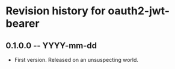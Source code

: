 # Revision history for oauth2-jwt-bearer

## 0.1.0.0  -- YYYY-mm-dd

* First version. Released on an unsuspecting world.
